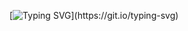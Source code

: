 [![Typing SVG](https://readme-typing-svg.herokuapp.com?color=%231600F7&size=24&duration=4565&width=500&lines=welcome+to+my+Repository...)](https://git.io/typing-svg)

